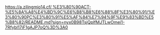 https://a.zilingmio14.cf/,%E3%80%90ACT-%E5%8A%A8%E4%BD%9C%E6%B8%B8%E6%88%8F%E3%80%91/%E3%80%90PC%E3%80%91%E5%AF%84%E7%94%9F%E9%83%BD%E5%B8%82/README.md?sign=nyx0B98TsjQplfMJTLwOmei1-7Rfybl17iF1gAJP7oQ%3D%3A0